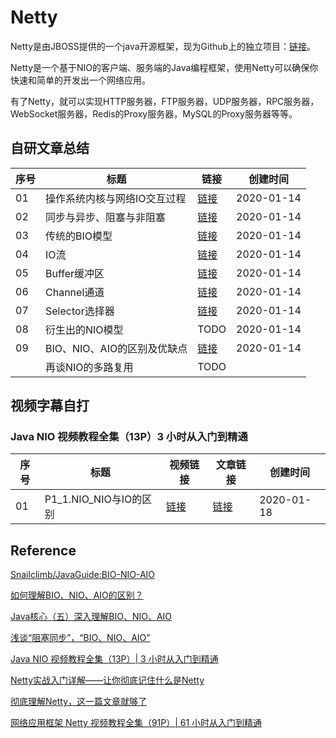 
# Netty

Netty是由JBOSS提供的一个java开源框架，现为Github上的独立项目：[链接](https://github.com/netty/netty)。

Netty是一个基于NIO的客户端、服务端的Java编程框架，使用Netty可以确保你快速和简单的开发出一个网络应用。

有了Netty，就可以实现HTTP服务器，FTP服务器，UDP服务器，RPC服务器，WebSocket服务器，Redis的Proxy服务器，MySQL的Proxy服务器等等。  

## 自研文章总结

|序号|标题|链接|创建时间|
|--|--|--|--|
|01|操作系统内核与网络IO交互过程|[链接](操作系统内核与网络IO交互过程)|2020-01-14|
|02|同步与异步、阻塞与非阻塞|[链接](同步与异步_阻塞与非阻塞)|2020-01-14|
|03|传统的BIO模型|[链接](传统的BIO模型)|2020-01-14|
|04|IO流|[链接](IO流)|2020-01-14|
|05|Buffer缓冲区|[链接](Buffer缓冲区)|2020-01-14|
|06|Channel通道|[链接](Channel通道)|2020-01-14|
|07|Selector选择器|[链接](Selector选择器)|2020-01-14|
|08|衍生出的NIO模型|TODO|2020-01-14|
|09|BIO、NIO、AIO的区别及优缺点|[链接](BIO_NIO_AIO的区别及优缺点)|2020-01-14|
||再谈NIO的多路复用|TODO||

## 视频字幕自打

### Java NIO 视频教程全集（13P）3 小时从入门到精通

|序号|标题|视频链接|文章链接|创建时间|
|--|--|--|--|--|
|01|P1_1.NIO_NIO与IO的区别|[链接](https://www.bilibili.com/video/av59543731?p=1)|[链接](JAVA_NIO视频教程全集13P_3小时从入门到精通/P1_1.NIO_NIO与IO的区别)|2020-01-18|

## Reference

[Snailclimb/JavaGuide:BIO-NIO-AIO](https://github.com/Snailclimb/JavaGuide/blob/master/docs/java/BIO-NIO-AIO.md)

[如何理解BIO、NIO、AIO的区别？](https://juejin.im/post/5dbba5df6fb9a0204a08ae55)

[Java核心（五）深入理解BIO、NIO、AIO](https://zhuanlan.zhihu.com/p/51453522)

[浅谈“阻塞同步”，“BIO、NIO、AIO”](https://www.jianshu.com/p/8ad464ed516e)

[Java NIO 视频教程全集（13P）| 3 小时从入门到精通](https://www.bilibili.com/video/av59543731?p=1)

[Netty实战入门详解——让你彻底记住什么是Netty](https://www.cnblogs.com/nanaheidebk/p/11025362.html)

[彻底理解Netty，这一篇文章就够了](https://juejin.im/post/5bdaf8ea6fb9a0227b02275a)

[网络应用框架 Netty 视频教程全集（91P）| 61 小时从入门到精通](https://www.bilibili.com/video/av59683486?pikaqiu)
